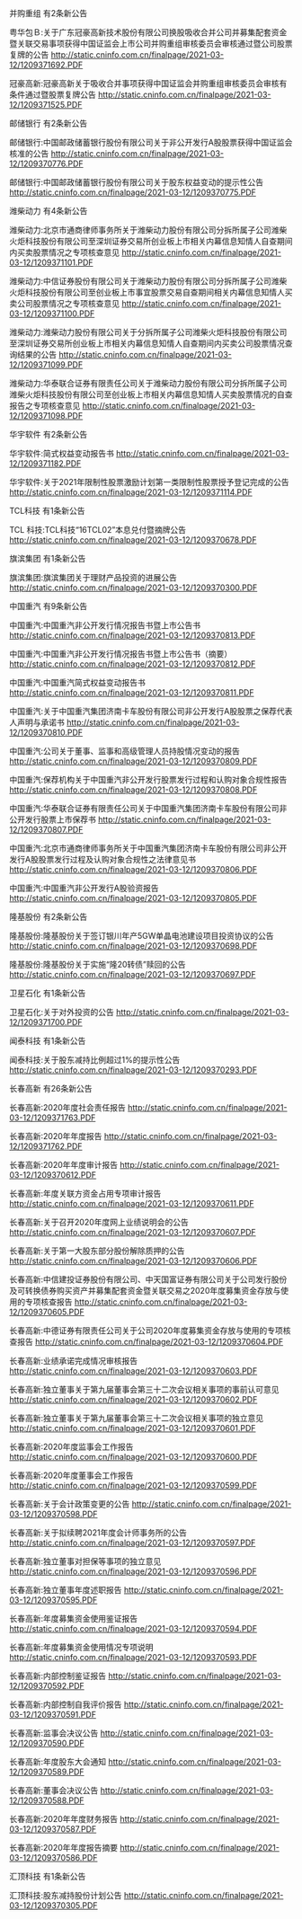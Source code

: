 并购重组 有2条新公告 

粤华包Ｂ:关于广东冠豪高新技术股份有限公司换股吸收合并公司并募集配套资金暨关联交易事项获得中国证监会上市公司并购重组审核委员会审核通过暨公司股票复牌的公告 http://static.cninfo.com.cn/finalpage/2021-03-12/1209371692.PDF 

冠豪高新:冠豪高新关于吸收合并事项获得中国证监会并购重组审核委员会审核有条件通过暨股票复牌公告 http://static.cninfo.com.cn/finalpage/2021-03-12/1209371525.PDF 

邮储银行 有2条新公告 

邮储银行:中国邮政储蓄银行股份有限公司关于非公开发行A股股票获得中国证监会核准的公告 http://static.cninfo.com.cn/finalpage/2021-03-12/1209370776.PDF 

邮储银行:中国邮政储蓄银行股份有限公司关于股东权益变动的提示性公告 http://static.cninfo.com.cn/finalpage/2021-03-12/1209370775.PDF 

潍柴动力 有4条新公告 

潍柴动力:北京市通商律师事务所关于潍柴动力股份有限公司分拆所属子公司潍柴火炬科技股份有限公司至深圳证券交易所创业板上市相关内幕信息知情人自查期间内买卖股票情况之专项核查意见 http://static.cninfo.com.cn/finalpage/2021-03-12/1209371101.PDF 

潍柴动力:中信证券股份有限公司关于潍柴动力股份有限公司分拆所属子公司潍柴火炬科技股份有限公司至创业板上市事宜股票交易自查期间相关内幕信息知情人买卖公司股票情况之专项核查意见 http://static.cninfo.com.cn/finalpage/2021-03-12/1209371100.PDF 

潍柴动力:潍柴动力股份有限公司关于分拆所属子公司潍柴火炬科技股份有限公司至深圳证券交易所创业板上市相关内幕信息知情人自查期间内买卖公司股票情况查询结果的公告 http://static.cninfo.com.cn/finalpage/2021-03-12/1209371099.PDF 

潍柴动力:华泰联合证券有限责任公司关于潍柴动力股份有限公司分拆所属子公司潍柴火炬科技股份有限公司至创业板上市相关内幕信息知情人买卖股票情况的自查报告之专项核查意见 http://static.cninfo.com.cn/finalpage/2021-03-12/1209371098.PDF 

华宇软件 有2条新公告 

华宇软件:简式权益变动报告书 http://static.cninfo.com.cn/finalpage/2021-03-12/1209371182.PDF 

华宇软件:关于2021年限制性股票激励计划第一类限制性股票授予登记完成的公告 http://static.cninfo.com.cn/finalpage/2021-03-12/1209371114.PDF 

TCL科技 有1条新公告 

TCL 科技:TCL科技“16TCL02”本息兑付暨摘牌公告 http://static.cninfo.com.cn/finalpage/2021-03-12/1209370678.PDF 

旗滨集团 有1条新公告 

旗滨集团:旗滨集团关于理财产品投资的进展公告 http://static.cninfo.com.cn/finalpage/2021-03-12/1209370300.PDF 

中国重汽 有9条新公告 

中国重汽:中国重汽非公开发行情况报告书暨上市公告书 http://static.cninfo.com.cn/finalpage/2021-03-12/1209370813.PDF 

中国重汽:中国重汽非公开发行情况报告书暨上市公告书（摘要） http://static.cninfo.com.cn/finalpage/2021-03-12/1209370812.PDF 

中国重汽:中国重汽简式权益变动报告书 http://static.cninfo.com.cn/finalpage/2021-03-12/1209370811.PDF 

中国重汽:关于中国重汽集团济南卡车股份有限公司非公开发行A股股票之保荐代表人声明与承诺书 http://static.cninfo.com.cn/finalpage/2021-03-12/1209370810.PDF 

中国重汽:公司关于董事、监事和高级管理人员持股情况变动的报告 http://static.cninfo.com.cn/finalpage/2021-03-12/1209370809.PDF 

中国重汽:保荐机构关于中国重汽非公开发行股票发行过程和认购对象合规性报告 http://static.cninfo.com.cn/finalpage/2021-03-12/1209370808.PDF 

中国重汽:华泰联合证券有限责任公司关于中国重汽集团济南卡车股份有限公司非公开发行股票上市保荐书 http://static.cninfo.com.cn/finalpage/2021-03-12/1209370807.PDF 

中国重汽:北京市通商律师事务所关于中国重汽集团济南卡车股份有限公司非公开发行A股股票发行过程及认购对象合规性之法律意见书 http://static.cninfo.com.cn/finalpage/2021-03-12/1209370806.PDF 

中国重汽:中国重汽非公开发行A股验资报告 http://static.cninfo.com.cn/finalpage/2021-03-12/1209370805.PDF 

隆基股份 有2条新公告 

隆基股份:隆基股份关于签订银川年产5GW单晶电池建设项目投资协议的公告 http://static.cninfo.com.cn/finalpage/2021-03-12/1209370698.PDF 

隆基股份:隆基股份关于实施“隆20转债”赎回的公告 http://static.cninfo.com.cn/finalpage/2021-03-12/1209370697.PDF 

卫星石化 有1条新公告 

卫星石化:关于对外投资的公告 http://static.cninfo.com.cn/finalpage/2021-03-12/1209371700.PDF 

闻泰科技 有1条新公告 

闻泰科技:关于股东减持比例超过1%的提示性公告 http://static.cninfo.com.cn/finalpage/2021-03-12/1209370293.PDF 

长春高新 有26条新公告 

长春高新:2020年度社会责任报告 http://static.cninfo.com.cn/finalpage/2021-03-12/1209371763.PDF 

长春高新:2020年年度报告 http://static.cninfo.com.cn/finalpage/2021-03-12/1209371762.PDF 

长春高新:2020年年度审计报告 http://static.cninfo.com.cn/finalpage/2021-03-12/1209370612.PDF 

长春高新:年度关联方资金占用专项审计报告 http://static.cninfo.com.cn/finalpage/2021-03-12/1209370611.PDF 

长春高新:关于召开2020年度网上业绩说明会的公告 http://static.cninfo.com.cn/finalpage/2021-03-12/1209370607.PDF 

长春高新:关于第一大股东部分股份解除质押的公告 http://static.cninfo.com.cn/finalpage/2021-03-12/1209370606.PDF 

长春高新:中信建投证券股份有限公司、中天国富证券有限公司关于公司发行股份及可转换债券购买资产并募集配套资金暨关联交易之2020年度募集资金存放与使用的专项核查报告 http://static.cninfo.com.cn/finalpage/2021-03-12/1209370605.PDF 

长春高新:中德证券有限责任公司关于公司2020年度募集资金存放与使用的专项核查报告 http://static.cninfo.com.cn/finalpage/2021-03-12/1209370604.PDF 

长春高新:业绩承诺完成情况审核报告 http://static.cninfo.com.cn/finalpage/2021-03-12/1209370603.PDF 

长春高新:独立董事关于第九届董事会第三十二次会议相关事项的事前认可意见 http://static.cninfo.com.cn/finalpage/2021-03-12/1209370602.PDF 

长春高新:独立董事关于第九届董事会第三十二次会议相关事项的独立意见 http://static.cninfo.com.cn/finalpage/2021-03-12/1209370601.PDF 

长春高新:2020年度监事会工作报告 http://static.cninfo.com.cn/finalpage/2021-03-12/1209370600.PDF 

长春高新:2020年度董事会工作报告 http://static.cninfo.com.cn/finalpage/2021-03-12/1209370599.PDF 

长春高新:关于会计政策变更的公告 http://static.cninfo.com.cn/finalpage/2021-03-12/1209370598.PDF 

长春高新:关于拟续聘2021年度会计师事务所的公告 http://static.cninfo.com.cn/finalpage/2021-03-12/1209370597.PDF 

长春高新:独立董事对担保等事项的独立意见 http://static.cninfo.com.cn/finalpage/2021-03-12/1209370596.PDF 

长春高新:独立董事年度述职报告 http://static.cninfo.com.cn/finalpage/2021-03-12/1209370595.PDF 

长春高新:年度募集资金使用鉴证报告 http://static.cninfo.com.cn/finalpage/2021-03-12/1209370594.PDF 

长春高新:年度募集资金使用情况专项说明 http://static.cninfo.com.cn/finalpage/2021-03-12/1209370593.PDF 

长春高新:内部控制鉴证报告 http://static.cninfo.com.cn/finalpage/2021-03-12/1209370592.PDF 

长春高新:内部控制自我评价报告 http://static.cninfo.com.cn/finalpage/2021-03-12/1209370591.PDF 

长春高新:监事会决议公告 http://static.cninfo.com.cn/finalpage/2021-03-12/1209370590.PDF 

长春高新:年度股东大会通知 http://static.cninfo.com.cn/finalpage/2021-03-12/1209370589.PDF 

长春高新:董事会决议公告 http://static.cninfo.com.cn/finalpage/2021-03-12/1209370588.PDF 

长春高新:2020年年度财务报告 http://static.cninfo.com.cn/finalpage/2021-03-12/1209370587.PDF 

长春高新:2020年年度报告摘要 http://static.cninfo.com.cn/finalpage/2021-03-12/1209370586.PDF 

汇顶科技 有1条新公告 

汇顶科技:股东减持股份计划公告 http://static.cninfo.com.cn/finalpage/2021-03-12/1209370305.PDF 

